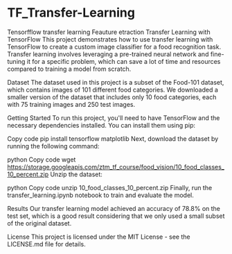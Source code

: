 # TF_Transfer-Learning
Tensorfflow transfer learning Feauture etraction
Transfer Learning with TensorFlow
This project demonstrates how to use transfer learning with TensorFlow to create a custom image classifier for a food recognition task. Transfer learning involves leveraging a pre-trained neural network and fine-tuning it for a specific problem, which can save a lot of time and resources compared to training a model from scratch.

Dataset
The dataset used in this project is a subset of the Food-101 dataset, which contains images of 101 different food categories. We downloaded a smaller version of the dataset that includes only 10 food categories, each with 75 training images and 250 test images.

Getting Started
To run this project, you'll need to have TensorFlow and the necessary dependencies installed. You can install them using pip:

Copy code
pip install tensorflow matplotlib
Next, download the dataset by running the following command:

python
Copy code
wget https://storage.googleapis.com/ztm_tf_course/food_vision/10_food_classes_10_percent.zip
Unzip the dataset:

python
Copy code
unzip 10_food_classes_10_percent.zip
Finally, run the transfer_learning.ipynb notebook to train and evaluate the model.

Results
Our transfer learning model achieved an accuracy of 78.8% on the test set, which is a good result considering that we only used a small subset of the original dataset.

License
This project is licensed under the MIT License - see the LICENSE.md file for details.
